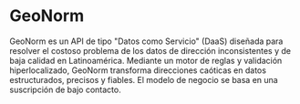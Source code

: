 # GeoNorm

GeoNorm es un API  de tipo "Datos como Servicio" (DaaS) diseñada para resolver el costoso problema de los datos de dirección inconsistentes y de baja calidad en Latinoamérica. Mediante un motor de reglas y validación hiperlocalizado, GeoNorm transforma direcciones caóticas en datos estructurados, precisos y fiables. El modelo de negocio se basa en una suscripción de bajo contacto.